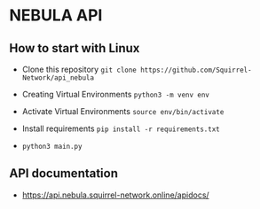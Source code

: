 # NEBULA API

## How to start with Linux
- Clone this repository
`git clone https://github.com/Squirrel-Network/api_nebula`

- Creating Virtual Environments
`python3 -m venv env`

- Activate Virtual Environments
`source env/bin/activate`

- Install requirements
`pip install -r requirements.txt`

- `python3 main.py`

## API documentation

- https://api.nebula.squirrel-network.online/apidocs/
